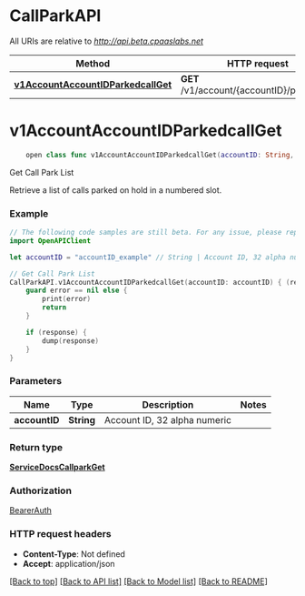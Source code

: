 # CallParkAPI

All URIs are relative to *http://api.beta.cpaaslabs.net*

Method | HTTP request | Description
------------- | ------------- | -------------
[**v1AccountAccountIDParkedcallGet**](CallParkAPI.md#v1accountaccountidparkedcallget) | **GET** /v1/account/{accountID}/parkedcall | Get Call Park List


# **v1AccountAccountIDParkedcallGet**
```swift
    open class func v1AccountAccountIDParkedcallGet(accountID: String, completion: @escaping (_ data: ServiceDocsCallparkGet?, _ error: Error?) -> Void)
```

Get Call Park List

Retrieve a list of calls parked on hold in a numbered slot.

### Example
```swift
// The following code samples are still beta. For any issue, please report via http://github.com/OpenAPITools/openapi-generator/issues/new
import OpenAPIClient

let accountID = "accountID_example" // String | Account ID, 32 alpha numeric

// Get Call Park List
CallParkAPI.v1AccountAccountIDParkedcallGet(accountID: accountID) { (response, error) in
    guard error == nil else {
        print(error)
        return
    }

    if (response) {
        dump(response)
    }
}
```

### Parameters

Name | Type | Description  | Notes
------------- | ------------- | ------------- | -------------
 **accountID** | **String** | Account ID, 32 alpha numeric | 

### Return type

[**ServiceDocsCallparkGet**](ServiceDocsCallparkGet.md)

### Authorization

[BearerAuth](../README.md#BearerAuth)

### HTTP request headers

 - **Content-Type**: Not defined
 - **Accept**: application/json

[[Back to top]](#) [[Back to API list]](../README.md#documentation-for-api-endpoints) [[Back to Model list]](../README.md#documentation-for-models) [[Back to README]](../README.md)

